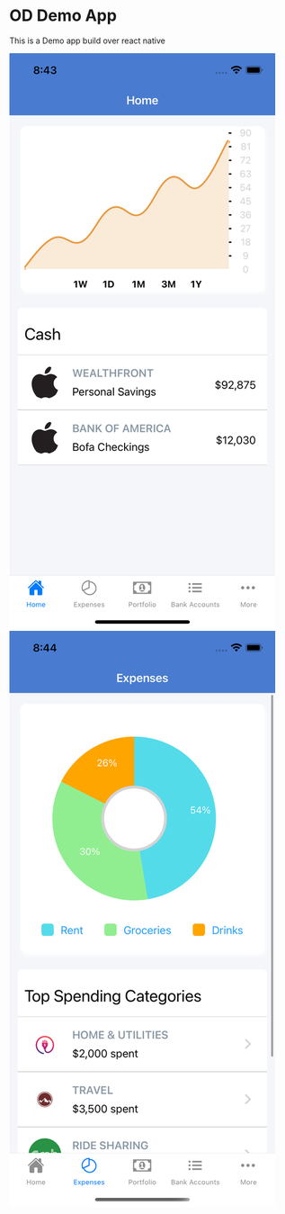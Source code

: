 # OD Demo App
This is a Demo app build over react native



![screen-1](/images/screen-1.png "Home") ![screen-2](/images/screen-2.png "Expenses")
